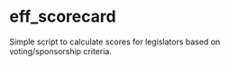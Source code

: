 eff_scorecard
=====================

Simple script to calculate scores for legislators based on voting/sponsorship criteria.
